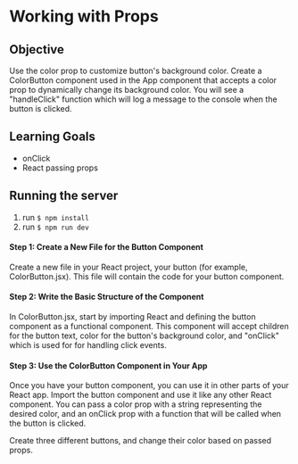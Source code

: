 # Working with Props

## Objective

Use the color prop to customize button's background color. Create a ColorButton component used in the App component that accepts a color prop to dynamically change its background color. You will see a "handleClick" function which will log a message to the console when the button is clicked.

## Learning Goals

- onClick
- React passing props

## Running the server
1. run `$ npm install`
1. run `$ npm run dev`

#### Step 1: Create a New File for the Button Component

Create a new file in your React project, your button (for example, ColorButton.jsx). This file will contain the code for your button component.

#### Step 2: Write the Basic Structure of the Component

In ColorButton.jsx, start by importing React and defining the button component as a functional component. This component will accept children for the button text, color for the button's background color, and "onClick" which is used for for handling click events.

#### Step 3: Use the ColorButton Component in Your App

Once you have your button component, you can use it in other parts of your React app. Import the button component and use it like any other React component. You can pass a color prop with a string representing the desired color, and an onClick prop with a function that will be called when the button is clicked.

Create three different buttons, and change their color based on passed props.
